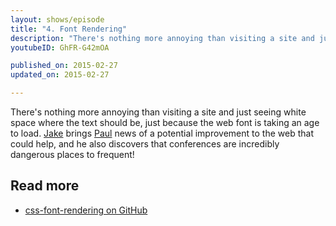 ```yaml
---
layout: shows/episode
title: "4. Font Rendering"
description: "There's nothing more annoying than visiting a site and just seeing white space where the text should be, just because the web font is taking an age to load. Jake brings Paul news of a potential improvement to the web that could help."
youtubeID: GhFR-G42mOA

published_on: 2015-02-27
updated_on: 2015-02-27

---
```


There's nothing more annoying than visiting a site and just seeing white space where the text should be, just because the web font is taking an age to load. [Jake](https://twitter.com/jaffathecake) brings [Paul](https://twitter.com/aerotwist) news of a potential improvement to the web that could help, and he also discovers that conferences are incredibly dangerous places to frequent!

## Read more

* [css-font-rendering on GitHub](https://github.com/KenjiBaheux/css-font-rendering)
